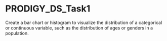# PRODIGY_DS_Task1
Create a bar chart or histogram to visualize the distribution of a categorical or continuous variable, such as the distribution of ages or genders in a population.
